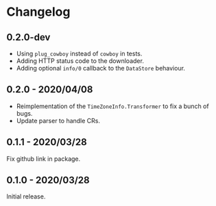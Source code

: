 # Changelog

## 0.2.0-dev

- Using `plug_cowboy` instead of `cowboy` in tests.
- Adding HTTP status code to the downloader.
- Adding optional `info/0` callback to the `DataStore` behaviour.


## 0.2.0 - 2020/04/08

- Reimplementation of the `TimeZoneInfo.Transformer` to fix a bunch of bugs.
- Update parser to handle CRs.

## 0.1.1 - 2020/03/28

Fix github link in package.

## 0.1.0 - 2020/03/28

Initial release.
